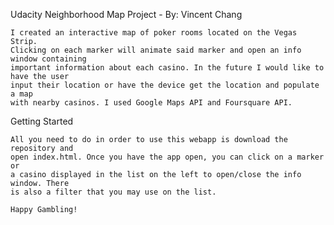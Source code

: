 Udacity Neighborhood Map Project - By: Vincent Chang

    I created an interactive map of poker rooms located on the Vegas Strip.
    Clicking on each marker will animate said marker and open an info window containing
    important information about each casino. In the future I would like to have the user
    input their location or have the device get the location and populate a map
    with nearby casinos. I used Google Maps API and Foursquare API.

Getting Started

    All you need to do in order to use this webapp is download the repository and
    open index.html. Once you have the app open, you can click on a marker or
    a casino displayed in the list on the left to open/close the info window. There
    is also a filter that you may use on the list.

    Happy Gambling!
